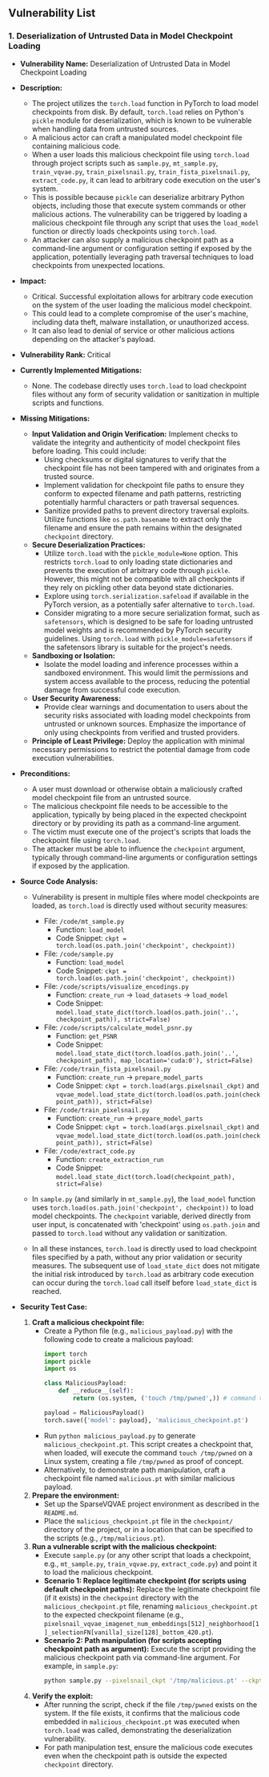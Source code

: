 ## Vulnerability List

### 1. Deserialization of Untrusted Data in Model Checkpoint Loading

*   **Vulnerability Name:** Deserialization of Untrusted Data in Model Checkpoint Loading
*   **Description:**
    - The project utilizes the `torch.load` function in PyTorch to load model checkpoints from disk. By default, `torch.load` relies on Python's `pickle` module for deserialization, which is known to be vulnerable when handling data from untrusted sources.
    - A malicious actor can craft a manipulated model checkpoint file containing malicious code.
    - When a user loads this malicious checkpoint file using `torch.load` through project scripts such as `sample.py`, `mt_sample.py`, `train_vqvae.py`, `train_pixelsnail.py`, `train_fista_pixelsnail.py`, `extract_code.py`, it can lead to arbitrary code execution on the user's system.
    - This is possible because `pickle` can deserialize arbitrary Python objects, including those that execute system commands or other malicious actions. The vulnerability can be triggered by loading a malicious checkpoint file through any script that uses the `load_model` function or directly loads checkpoints using `torch.load`.
    - An attacker can also supply a malicious checkpoint path as a command-line argument or configuration setting if exposed by the application, potentially leveraging path traversal techniques to load checkpoints from unexpected locations.

*   **Impact:**
    - Critical. Successful exploitation allows for arbitrary code execution on the system of the user loading the malicious model checkpoint.
    - This could lead to a complete compromise of the user's machine, including data theft, malware installation, or unauthorized access.
    - It can also lead to denial of service or other malicious actions depending on the attacker's payload.

*   **Vulnerability Rank:** Critical

*   **Currently Implemented Mitigations:**
    - None. The codebase directly uses `torch.load` to load checkpoint files without any form of security validation or sanitization in multiple scripts and functions.

*   **Missing Mitigations:**
    - **Input Validation and Origin Verification:** Implement checks to validate the integrity and authenticity of model checkpoint files before loading. This could include:
        - Using checksums or digital signatures to verify that the checkpoint file has not been tampered with and originates from a trusted source.
        - Implement validation for checkpoint file paths to ensure they conform to expected filename and path patterns, restricting potentially harmful characters or path traversal sequences.
        - Sanitize provided paths to prevent directory traversal exploits. Utilize functions like `os.path.basename` to extract only the filename and ensure the path remains within the designated `checkpoint` directory.
    - **Secure Deserialization Practices:**
        - Utilize `torch.load` with the `pickle_module=None` option. This restricts `torch.load` to only loading state dictionaries and prevents the execution of arbitrary code through `pickle`. However, this might not be compatible with all checkpoints if they rely on pickling other data beyond state dictionaries.
        - Explore using `torch.serialization.safeload` if available in the PyTorch version, as a potentially safer alternative to `torch.load`.
        - Consider migrating to a more secure serialization format, such as `safetensors`, which is designed to be safe for loading untrusted model weights and is recommended by PyTorch security guidelines. Using `torch.load` with `pickle_module=safetensors` if the safetensors library is suitable for the project's needs.
    - **Sandboxing or Isolation:**
        - Isolate the model loading and inference processes within a sandboxed environment. This would limit the permissions and system access available to the process, reducing the potential damage from successful code execution.
    - **User Security Awareness:**
        - Provide clear warnings and documentation to users about the security risks associated with loading model checkpoints from untrusted or unknown sources. Emphasize the importance of only using checkpoints from verified and trusted providers.
    - **Principle of Least Privilege:** Deploy the application with minimal necessary permissions to restrict the potential damage from code execution vulnerabilities.

*   **Preconditions:**
    - A user must download or otherwise obtain a maliciously crafted model checkpoint file from an untrusted source.
    - The malicious checkpoint file needs to be accessible to the application, typically by being placed in the expected checkpoint directory or by providing its path as a command-line argument.
    - The victim must execute one of the project's scripts that loads the checkpoint file using `torch.load`.
    - The attacker must be able to influence the `checkpoint` argument, typically through command-line arguments or configuration settings if exposed by the application.

*   **Source Code Analysis:**
    - Vulnerability is present in multiple files where model checkpoints are loaded, as `torch.load` is directly used without security measures:
        - File: `/code/mt_sample.py`
            - Function: `load_model`
            - Code Snippet: `ckpt = torch.load(os.path.join('checkpoint', checkpoint))`
        - File: `/code/sample.py`
            - Function: `load_model`
            - Code Snippet: `ckpt = torch.load(os.path.join('checkpoint', checkpoint))`
        - File: `/code/scripts/visualize_encodings.py`
            - Function: `create_run` -> `load_datasets` -> `load_model`
            - Code Snippet: `model.load_state_dict(torch.load(os.path.join('..', checkpoint_path)), strict=False)`
        - File: `/code/scripts/calculate_model_psnr.py`
            - Function: `get_PSNR`
            - Code Snippet: `model.load_state_dict(torch.load(os.path.join('..', checkpoint_path), map_location='cuda:0'), strict=False)`
        - File: `/code/train_fista_pixelsnail.py`
            - Function: `create_run` -> `prepare_model_parts`
            - Code Snippet: `ckpt = torch.load(args.pixelsnail_ckpt)` and `vqvae_model.load_state_dict(torch.load(os.path.join(checkpoint_path)), strict=False)`
        - File: `/code/train_pixelsnail.py`
            - Function: `create_run` -> `prepare_model_parts`
            - Code Snippet: `ckpt = torch.load(args.pixelsnail_ckpt)` and `vqvae_model.load_state_dict(torch.load(os.path.join(checkpoint_path)), strict=False)`
        - File: `/code/extract_code.py`
            - Function: `create_extraction_run`
            - Code Snippet: `model.load_state_dict(torch.load(checkpoint_path), strict=False)`

    - In `sample.py` (and similarly in `mt_sample.py`), the `load_model` function uses `torch.load(os.path.join('checkpoint', checkpoint))` to load model checkpoints. The `checkpoint` variable, derived directly from user input, is concatenated with 'checkpoint' using `os.path.join` and passed to `torch.load` without any validation or sanitization.
    - In all these instances, `torch.load` is directly used to load checkpoint files specified by a path, without any prior validation or security measures. The subsequent use of `load_state_dict` does not mitigate the initial risk introduced by `torch.load` as arbitrary code execution can occur during the `torch.load` call itself before `load_state_dict` is reached.

*   **Security Test Case:**
    1.  **Craft a malicious checkpoint file:**
        - Create a Python file (e.g., `malicious_payload.py`) with the following code to create a malicious payload:
          ```python
          import torch
          import pickle
          import os

          class MaliciousPayload:
              def __reduce__(self):
                  return (os.system, ('touch /tmp/pwned',)) # command to execute

          payload = MaliciousPayload()
          torch.save({'model': payload}, 'malicious_checkpoint.pt')
          ```
        - Run `python malicious_payload.py` to generate `malicious_checkpoint.pt`. This script creates a checkpoint that, when loaded, will execute the command `touch /tmp/pwned` on a Linux system, creating a file `/tmp/pwned` as proof of concept.
        - Alternatively, to demonstrate path manipulation, craft a checkpoint file named `malicious.pt` with similar malicious payload.
    2.  **Prepare the environment:**
        - Set up the SparseVQVAE project environment as described in the `README.md`.
        - Place the `malicious_checkpoint.pt` file in the `checkpoint/` directory of the project, or in a location that can be specified to the scripts (e.g., `/tmp/malicious.pt`).
    3.  **Run a vulnerable script with the malicious checkpoint:**
        - Execute `sample.py` (or any other script that loads a checkpoint, e.g., `mt_sample.py`, `train_vqvae.py`, `extract_code.py`) and point it to load the malicious checkpoint.
        - **Scenario 1: Replace legitimate checkpoint (for scripts using default checkpoint paths):** Replace the legitimate checkpoint file (if it exists) in the `checkpoint` directory with the `malicious_checkpoint.pt` file, renaming `malicious_checkpoint.pt` to the expected checkpoint filename (e.g., `pixelsnail_vqvae_imagenet_num_embeddings[512]_neighborhood[1]_selectionFN[vanilla]_size[128]_bottom_420.pt`).
        - **Scenario 2: Path manipulation (for scripts accepting checkpoint path as argument):** Execute the script providing the malicious checkpoint path via command-line argument. For example, in `sample.py`:
           ```bash
           python sample.py --pixelsnail_ckpt '/tmp/malicious.pt' --ckpt_epoch 1 --pixelsnail_ckpt_epoch 1 --dataset cifar10 --architecture vqvae --selection_fn vanilla
           ```
    4.  **Verify the exploit:**
        - After running the script, check if the file `/tmp/pwned` exists on the system. If the file exists, it confirms that the malicious code embedded in `malicious_checkpoint.pt` was executed when `torch.load` was called, demonstrating the deserialization vulnerability.
        - For path manipulation test, ensure the malicious code executes even when the checkpoint path is outside the expected `checkpoint` directory.